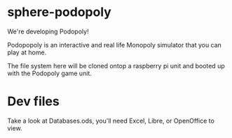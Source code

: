 # sphere-podopoly
We're developing Podopoly! 

Podopopoly is an interactive and real life Monopoly simulator that you can play at home.

The file system here will be cloned ontop a raspberry pi unit and booted up with the Podopoly game unit.


# Dev files 

Take a look at Databases.ods, you'll need Excel, Libre, or OpenOffice to view. 
